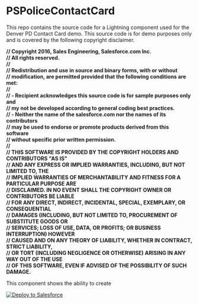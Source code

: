 # PSPoliceContactCard

This repo contains the source code for a Lightning component used for the Denver PD Contact Card demo. This source code is for demo purposes only and is covered by the following copyright disclaimer.

**// Copyright 2016, Sales Engineering, Salesforce.com Inc.
<br/>// All rights reserved.
<br/>//
<br/>// Redistribution and use in source and binary forms, with or without
<br/>// modification, are permitted provided that the following conditions are met:
<br/>//
<br/>// - Recipient acknowledges this source code is for sample purposes only and 
<br/>//   my not be developed according to general coding best practices. 
<br/>// - Neither the name of the salesforce.com nor the names of its contributors
<br/>//   may be used to endorse or promote products derived from this software
<br/>//   without specific prior written permission.
<br/>//
<br/>// THIS SOFTWARE IS PROVIDED BY THE COPYRIGHT HOLDERS AND CONTRIBUTORS "AS IS"
<br/>// AND ANY EXPRESS OR IMPLIED WARRANTIES, INCLUDING, BUT NOT LIMITED TO, THE
<br/>// IMPLIED WARRANTIES OF MERCHANTABILITY AND FITNESS FOR A PARTICULAR PURPOSE ARE
<br/>// DISCLAIMED. IN NO EVENT SHALL THE COPYRIGHT OWNER OR CONTRIBUTORS BE LIABLE
<br/>// FOR ANY DIRECT, INDIRECT, INCIDENTAL, SPECIAL, EXEMPLARY, OR CONSEQUENTIAL
<br/>// DAMAGES (INCLUDING, BUT NOT LIMITED TO, PROCUREMENT OF SUBSTITUTE GOODS OR
<br/>// SERVICES; LOSS OF USE, DATA, OR PROFITS; OR BUSINESS INTERRUPTION) HOWEVER
<br/>// CAUSED AND ON ANY THEORY OF LIABILITY, WHETHER IN CONTRACT, STRICT LIABILITY,
<br/>// OR TORT (INCLUDING NEGLIGENCE OR OTHERWISE) ARISING IN ANY WAY OUT OF THE USE
<br/>// OF THIS SOFTWARE, EVEN IF ADVISED OF THE POSSIBILITY OF SUCH DAMAGE.**

This component shows the ability to create 

<a href="https://githubsfdeploy.herokuapp.com">
  <img alt="Deploy to Salesforce"
       src="https://raw.githubusercontent.com/afawcett/githubsfdeploy/master/deploy.png">
</a>
